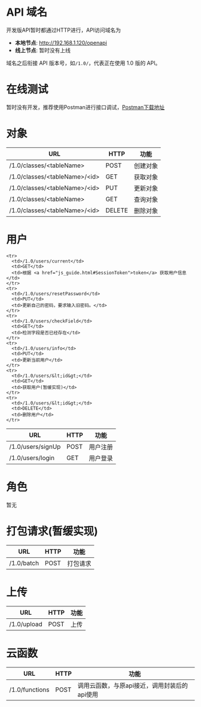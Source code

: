 # API 域名

开发版API暂时都通过HTTP进行，API访问域名为

- **本地节点**: <http://192.168.1.120/openapi>
- **线上节点**: 暂时没有上线

域名之后衔接 API 版本号，如`/1.0/`，代表正在使用 1.0 版的 API。

# 在线测试
暂时没有开发，推荐使用Postman进行接口调试，[Postman下载地址](http://baidu.com)

# 对象
<table>
  <thead>
    <tr>
      <th>URL</th>
      <th>HTTP</th>
      <th>功能</th>
    </tr>
  </thead>
  <tbody>
    <tr>
      <td>/1.0/classes/&lt;tableName&gt;</td>
      <td>POST</td>
      <td>创建对象</td>
    </tr>
    <tr>
      <td>/1.0/classes/&lt;tableName&gt;/&lt;id&gt;</td>
      <td>GET</td>
      <td>获取对象</td>
    </tr>
    <tr>
      <td>/1.0/classes/&lt;tableName&gt;/&lt;id&gt;</td>
      <td>PUT</td>
      <td>更新对象</td>
    </tr>
    <tr>
      <td>/1.0/classes/&lt;tableName&gt;</td>
      <td>GET</td>
      <td>查询对象</td>
    </tr>
    <tr>
      <td>/1.0/classes/&lt;tableName&gt;/&lt;id&gt;</td>
      <td>DELETE</td>
      <td>删除对象</td>
    </tr>
  </tbody>
</table>

# 用户

<table>
  <thead>
    <tr>
      <th>URL</th>
      <th>HTTP</th>
      <th>功能</th>
    </tr>
  </thead>
  <tbody>
    <tr>
      <td>/1.0/users/signUp</td>
      <td>POST</td>
      <td>用户注册</td>
    </tr>
    <tr>
      <td>/1.0/users/login</td>
      <td>GET</td>
      <td>用户登录</td>
    </tr>
    
    <tr>
      <td>/1.0/users/current</td>
      <td>GET</td>
      <td>根据 <a href="js_guide.html#SessionToken">token</a> 获取用户信息</td>
    </tr>
    <tr>
      <td>/1.0/users/resetPassword</td>
      <td>PUT</td>
      <td>更新自己的密码，要求输入旧密码。</td>
    </tr>
    <tr>
      <td>/1.0/users/checkField</td>
      <td>GET</td>
      <td>检测字段是否已经存在</td>
    </tr>
    <tr>
      <td>/1.0/users/info</td>
      <td>PUT</td>
      <td>更新当前用户</td>
    </tr>
    <tr>
      <td>/1.0/users/&lt;id&gt;</td>
      <td>GET</td>
      <td>获取用户(暂缓实现)</td>
    </tr>
    <tr>
      <td>/1.0/users/&lt;id&gt;</td>
      <td>DELETE</td>
      <td>删除用户</td>
    </tr>
  </tbody>
</table>

# 角色

暂无

# 打包请求(暂缓实现)

<table>
  <thead>
    <tr>
      <th>URL</th>
      <th>HTTP</th>
      <th>功能</th>
    </tr>
  </thead>
  <tbody>
    <tr>
      <td>/1.0/batch</td>
      <td>POST</td>
      <td>打包请求</td>
    </tr>
  </tbody>
</table>

# 上传

<table>
  <thead>
    <tr>
      <th>URL</th>
      <th>HTTP</th>
      <th>功能</th>
    </tr>
  </thead>
  <tbody>
    <tr>
      <td>/1.0/upload</td>
      <td>POST</td>
      <td>上传</td>
    </tr>
  </tbody>
</table>


# 云函数

<table>
  <thead>
    <tr>
      <th>URL</th>
      <th>HTTP</th>
      <th>功能</th>
    </tr>
  </thead>
  <tbody>
    <tr>
      <td>/1.0/functions</td>
      <td>POST</td>
      <td>调用云函数，与原api接近，调用封装后的api使用</td>
    </tr>
  </tbody>
</table>